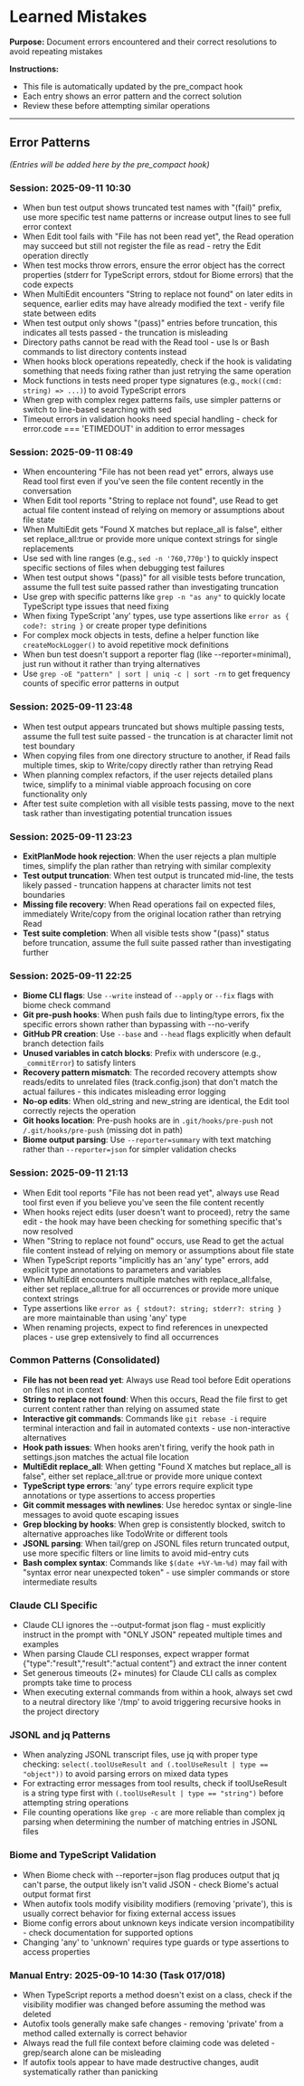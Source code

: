 # Learned Mistakes

**Purpose:** Document errors encountered and their correct resolutions to avoid repeating mistakes

**Instructions:**
- This file is automatically updated by the pre_compact hook
- Each entry shows an error pattern and the correct solution
- Review these before attempting similar operations

---

## Error Patterns

*(Entries will be added here by the pre_compact hook)*

### Session: 2025-09-11 10:30
- When bun test output shows truncated test names with "(fail)" prefix, use more specific test name patterns or increase output lines to see full error context
- When Edit tool fails with "File has not been read yet", the Read operation may succeed but still not register the file as read - retry the Edit operation directly
- When test mocks throw errors, ensure the error object has the correct properties (stderr for TypeScript errors, stdout for Biome errors) that the code expects
- When MultiEdit encounters "String to replace not found" on later edits in sequence, earlier edits may have already modified the text - verify file state between edits
- When test output only shows "(pass)" entries before truncation, this indicates all tests passed - the truncation is misleading
- Directory paths cannot be read with the Read tool - use ls or Bash commands to list directory contents instead
- When hooks block operations repeatedly, check if the hook is validating something that needs fixing rather than just retrying the same operation
- Mock functions in tests need proper type signatures (e.g., `mock((cmd: string) => ...)`) to avoid TypeScript errors
- When grep with complex regex patterns fails, use simpler patterns or switch to line-based searching with sed
- Timeout errors in validation hooks need special handling - check for error.code === 'ETIMEDOUT' in addition to error messages

### Session: 2025-09-11 08:49
- When encountering "File has not been read yet" errors, always use Read tool first even if you've seen the file content recently in the conversation
- When Edit tool reports "String to replace not found", use Read to get actual file content instead of relying on memory or assumptions about file state
- When MultiEdit gets "Found X matches but replace_all is false", either set replace_all:true or provide more unique context strings for single replacements
- Use sed with line ranges (e.g., `sed -n '760,770p'`) to quickly inspect specific sections of files when debugging test failures
- When test output shows "(pass)" for all visible tests before truncation, assume the full test suite passed rather than investigating truncation
- Use grep with specific patterns like `grep -n "as any"` to quickly locate TypeScript type issues that need fixing
- When fixing TypeScript 'any' types, use type assertions like `error as { code?: string }` or create proper type definitions
- For complex mock objects in tests, define a helper function like `createMockLogger()` to avoid repetitive mock definitions
- When bun test doesn't support a reporter flag (like --reporter=minimal), just run without it rather than trying alternatives
- Use `grep -oE "pattern" | sort | uniq -c | sort -rn` to get frequency counts of specific error patterns in output

### Session: 2025-09-11 23:48
- When test output appears truncated but shows multiple passing tests, assume the full test suite passed - the truncation is at character limit not test boundary
- When copying files from one directory structure to another, if Read fails multiple times, skip to Write/copy directly rather than retrying Read
- When planning complex refactors, if the user rejects detailed plans twice, simplify to a minimal viable approach focusing on core functionality only
- After test suite completion with all visible tests passing, move to the next task rather than investigating potential truncation issues

### Session: 2025-09-11 23:23
- **ExitPlanMode hook rejection**: When the user rejects a plan multiple times, simplify the plan rather than retrying with similar complexity
- **Test output truncation**: When test output is truncated mid-line, the tests likely passed - truncation happens at character limits not test boundaries
- **Missing file recovery**: When Read operations fail on expected files, immediately Write/copy from the original location rather than retrying Read
- **Test suite completion**: When all visible tests show "(pass)" status before truncation, assume the full suite passed rather than investigating further

### Session: 2025-09-11 22:25
- **Biome CLI flags**: Use `--write` instead of `--apply` or `--fix` flags with biome check command
- **Git pre-push hooks**: When push fails due to linting/type errors, fix the specific errors shown rather than bypassing with --no-verify
- **GitHub PR creation**: Use `--base` and `--head` flags explicitly when default branch detection fails
- **Unused variables in catch blocks**: Prefix with underscore (e.g., `_commitError`) to satisfy linters
- **Recovery pattern mismatch**: The recorded recovery attempts show reads/edits to unrelated files (track.config.json) that don't match the actual failures - this indicates misleading error logging
- **No-op edits**: When old_string and new_string are identical, the Edit tool correctly rejects the operation
- **Git hooks location**: Pre-push hooks are in `.git/hooks/pre-push` not `/.git/hooks/pre-push` (missing dot in path)
- **Biome output parsing**: Use `--reporter=summary` with text matching rather than `--reporter=json` for simpler validation checks

### Session: 2025-09-11 21:13
- When Edit tool reports "File has not been read yet", always use Read tool first even if you believe you've seen the file content recently
- When hooks reject edits (user doesn't want to proceed), retry the same edit - the hook may have been checking for something specific that's now resolved
- When "String to replace not found" occurs, use Read to get the actual file content instead of relying on memory or assumptions about file state
- When TypeScript reports "implicitly has an 'any' type" errors, add explicit type annotations to parameters and variables
- When MultiEdit encounters multiple matches with replace_all:false, either set replace_all:true for all occurrences or provide more unique context strings
- Type assertions like `error as { stdout?: string; stderr?: string }` are more maintainable than using 'any' type
- When renaming projects, expect to find references in unexpected places - use grep extensively to find all occurrences

### Common Patterns (Consolidated)
- **File has not been read yet**: Always use Read tool before Edit operations on files not in context
- **String to replace not found**: When this occurs, Read the file first to get current content rather than relying on assumed state
- **Interactive git commands**: Commands like `git rebase -i` require terminal interaction and fail in automated contexts - use non-interactive alternatives
- **Hook path issues**: When hooks aren't firing, verify the hook path in settings.json matches the actual file location
- **MultiEdit replace_all**: When getting "Found X matches but replace_all is false", either set replace_all:true or provide more unique context
- **TypeScript type errors**: 'any' type errors require explicit type annotations or type assertions to access properties
- **Git commit messages with newlines**: Use heredoc syntax or single-line messages to avoid quote escaping issues
- **Grep blocking by hooks**: When grep is consistently blocked, switch to alternative approaches like TodoWrite or different tools
- **JSONL parsing**: When tail/grep on JSONL files return truncated output, use more specific filters or line limits to avoid mid-entry cuts
- **Bash complex syntax**: Commands like `$(date +%Y-%m-%d)` may fail with "syntax error near unexpected token" - use simpler commands or store intermediate results

### Claude CLI Specific
- Claude CLI ignores the --output-format json flag - must explicitly instruct in the prompt with "ONLY JSON" repeated multiple times and examples
- When parsing Claude CLI responses, expect wrapper format {"type":"result","result":"actual content"} and extract the inner content
- Set generous timeouts (2+ minutes) for Claude CLI calls as complex prompts take time to process
- When executing external commands from within a hook, always set cwd to a neutral directory like '/tmp' to avoid triggering recursive hooks in the project directory

### JSONL and jq Patterns
- When analyzing JSONL transcript files, use jq with proper type checking: `select(.toolUseResult and (.toolUseResult | type == "object"))` to avoid parsing errors on mixed data types
- For extracting error messages from tool results, check if toolUseResult is a string type first with `(.toolUseResult | type == "string")` before attempting string operations
- File counting operations like `grep -c` are more reliable than complex jq parsing when determining the number of matching entries in JSONL files

### Biome and TypeScript Validation
- When Biome check with --reporter=json flag produces output that jq can't parse, the output likely isn't valid JSON - check Biome's actual output format first
- When autofix tools modify visibility modifiers (removing 'private'), this is usually correct behavior for fixing external access issues
- Biome config errors about unknown keys indicate version incompatibility - check documentation for supported options
- Changing 'any' to 'unknown' requires type guards or type assertions to access properties

### Manual Entry: 2025-09-10 14:30 (Task 017/018)
- When TypeScript reports a method doesn't exist on a class, check if the visibility modifier was changed before assuming the method was deleted
- Autofix tools generally make safe changes - removing 'private' from a method called externally is correct behavior
- Always read the full file context before claiming code was deleted - grep/search alone can be misleading
- If autofix tools appear to have made destructive changes, audit systematically rather than panicking
